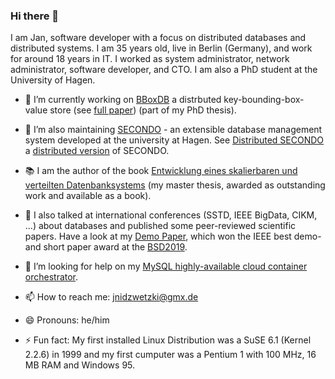 ### Hi there 👋

I am Jan, software developer with a focus on distributed databases and distributed systems. I am 35 years old, live in Berlin (Germany), and work for around 18 years in IT. I worked as system administrator, network administrator, software developer, and CTO. I am also a PhD student at the University of Hagen.

- 🔭 I’m currently working on [BBoxDB](https://bboxdb.org) a distrbuted key-bounding-box-value store (see [full paper](https://link.springer.com/article/10.1007/s10619-019-07275-w)) (part of my PhD thesis).

- 🌱 I’m also maintaining [SECONDO](http://dna.fernuni-hagen.de/secondo/) - an extensible database management system developed at the university at Hagen. See [Distributed SECONDO](http://dna.fernuni-hagen.de/secondo/DSecondo/DSECONDO-Website/index.html) a [distributed version](https://link.springer.com/chapter/10.1007/978-3-319-22363-6_28) of SECONDO.

- 📚 I am the author of the book [Entwicklung eines skalierbaren und verteilten Datenbanksystems](https://www.springer.com/de/book/9783658124434) (my master thesis, awarded as outstanding work and available as a book). 

- 💬 I also talked at international conferences (SSTD, IEEE BigData, CIKM, ...) about databases and published some peer-reviewed  scientific papers. Have a look at my [Demo Paper](https://ieeexplore.ieee.org/document/9005999), which won the IEEE best demo- and short paper award at the [BSD2019](http://cse.ucdenver.edu/~BSD2019/).

- 🤔 I’m looking for help on my [MySQL highly-available cloud container orchestrator](https://github.com/jnidzwetzki/mysql-ha-cloud).

- 📫 How to reach me: jnidzwetzki@gmx.de 

- 😄 Pronouns: he/him

- ⚡ Fun fact: My first installed Linux Distribution was a SuSE 6.1 (Kernel 2.2.6) in 1999 and my first cumputer was a Pentium 1 with 100 MHz, 16 MB RAM and Windows 95.

<!--
**jnidzwetzki/jnidzwetzki** is a ✨ _special_ ✨ repository because its `README.md` (this file) appears on your GitHub profile.

Here are some ideas to get you started:

- 👯 I’m looking to collaborate on ...
-->
